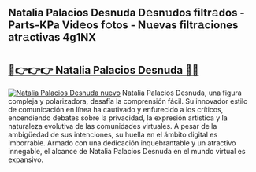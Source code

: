 ## Natalia Palacios Desnuda D𝚎sn𝚞dos filtr𝚊dos - Parts-KPa Vid𝚎os f𝚘tos - N𝚞evas filtr𝚊ciones atr𝚊ctivas 4g1NX

# <h2><a href="http://mbbwo8y.tromn.icu/?c=Natalia+Palacios+Desnuda">🔗👉👉👉 Natalia Palacios Desnuda 🔗🔗</a></h2>

[![Natalia Palacios Desnuda nuevo](https://i.imgur.com/pEAQMta.gif)](http://mbbwo8y.tromn.icu/?c=Natalia+Palacios+Desnuda)
Natalia Palacios Desnuda, una figura compleja y polarizadora, desafía la comprensión fácil. Su innovador estilo de comunicación en línea ha cautivado y enfurecido a los críticos, encendiendo debates sobre la privacidad, la expresión artística y la naturaleza evolutiva de las comunidades virtuales. A pesar de la ambigüedad de sus intenciones, su huella en el ámbito digital es imborrable. Armado con una dedicación inquebrantable y un atractivo innegable, el alcance de Natalia Palacios Desnuda en el mundo virtual es expansivo.
